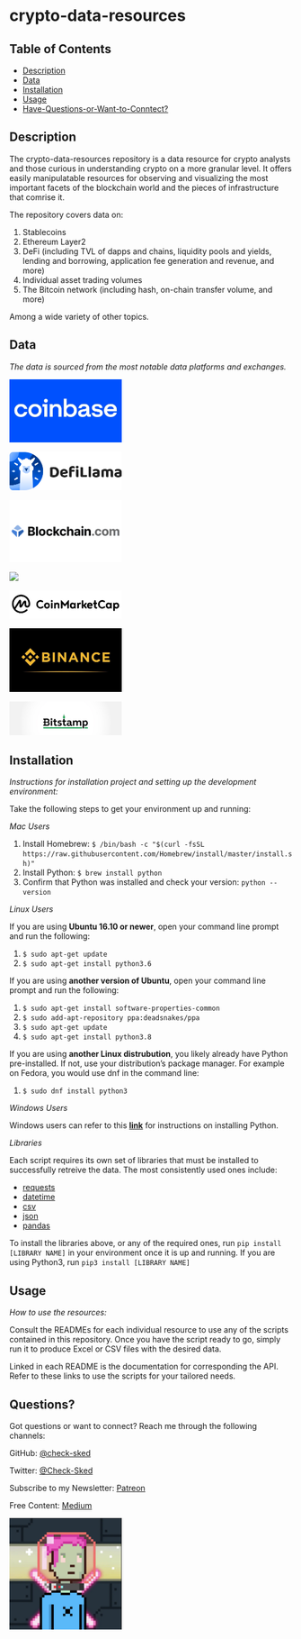 # crypto-data-resources

## Table of Contents

- [Description](#description)
- [Data](#data)
- [Installation](#installation)
- [Usage](#usage)
- [Have-Questions-or-Want-to-Conntect?](#questions)

## Description

The crypto-data-resources repository is a data resource for crypto analysts and those curious in understanding crypto on a more granular level. It offers easily manipulatable resources for observing and visualizing the most important facets of the blockchain world and the pieces of infrastructure that comrise it.

The repository covers data on:

1. Stablecoins
2. Ethereum Layer2
3. DeFi (including TVL of dapps and chains, liquidity pools and yields, lending and borrowing, application fee
   generation and revenue, and more)
4. Individual asset trading volumes
5. The Bitcoin network (including hash, on-chain transfer volume, and more)

Among a wide variety of other topics.

## Data

_The data is sourced from the most notable data platforms and exchanges._

<a href="https://www.coinbase.com/"><img src="./assets/coinbase.webp" width="200"></a>

<a href="https://defillama.com/"><img src="./assets/defi_llama.png" width="200"></a>

<a href="https://www.blockchain.com/en/"><img src="./assets/blockchain.png" width="200"></a>

<a href="https://www.coingecko.com/"><img src="./assets/CoinGecko.avif" width="200"></a>

<a href="https://coinmarketcap.com/"><img src="./assets/cmc.png" width="200"></a>

<a href="https://www.binance.com/en"><img src="./assets/binance.jpeg" width="200"></a>

<a href="https://www.bitstamp.net/"><img src="./assets/bitstamp.jpeg" width="200"></a>

## Installation

_Instructions for installation project and setting up the development environment:_

Take the following steps to get your environment up and running:

_Mac Users_

1. Install Homebrew:
   `$ /bin/bash -c "$(curl -fsSL https://raw.githubusercontent.com/Homebrew/install/master/install.sh)"`
2. Install Python: `$ brew install python`
3. Confirm that Python was installed and check your version: `python --version`

_Linux Users_

If you are using **Ubuntu 16.10 or newer**, open your command line prompt and run the following:

1. `$ sudo apt-get update`
2. `$ sudo apt-get install python3.6`

If you are using **another version of Ubuntu**, open your command line prompt and run the following:

1. `$ sudo apt-get install software-properties-common`
2. `$ sudo add-apt-repository ppa:deadsnakes/ppa`
3. `$ sudo apt-get update`
4. `$ sudo apt-get install python3.8`

If you are using **another Linux distrubution**, you likely already have Python pre-installed. If not, use your distribution’s package manager. For example on Fedora, you would use dnf in the command line:

1. `$ sudo dnf install python3`

_Windows Users_

Windows users can refer to this **[link](https://www.dataquest.io/blog/installing-python-on-windows/)** for instructions on installing Python.

_Libraries_

Each script requires its own set of libraries that must be installed to successfully retreive the data. The most consistently used ones include:

- [requests](https://pypi.org/project/requests/)
- [datetime](https://docs.python.org/3/library/datetime.html)
- [csv](https://docs.python.org/3/library/csv.html)
- [json](https://docs.python.org/3/library/json.html)
- [pandas](https://pandas.pydata.org/)

To install the libraries above, or any of the required ones, run `pip install [LIBRARY NAME]` in your environment once it is up and running. If you are using Python3, run `pip3 install [LIBRARY NAME]`

## Usage

_How to use the resources:_

Consult the READMEs for each individual resource to use any of the scripts contained in this repository. Once you have the script ready to go, simply run it to produce Excel or CSV files with the desired data.

Linked in each README is the documentation for corresponding the API. Refer to these links to use the scripts for your tailored needs.

## Questions?

Got questions or want to connect? Reach me through the following channels:

GitHub: [@check-sked](https://api.github.com/users/check-sked)

Twitter: [@Check-Sked](https://twitter.com/Check_Sked)

Subscribe to my Newsletter: [Patreon](https://twitter.com/check_sked/status/1614726319216152576?s=46&t=IfbTee-kUksw0TUfwMbLxw)

Free Content: [Medium](https://medium.com/@resarchtorus)

<img src="./assets/pfp.png" alt="drawing" width="200"/>
